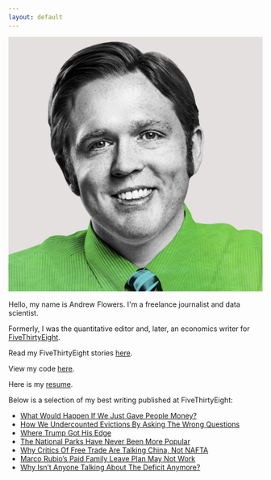 ```yaml
---
layout: default
---
```


![](/assets/ANDREWFLOWERS_fivethirtyeight_headshot.jpeg)

Hello, my name is Andrew Flowers. I'm a freelance journalist and data scientist. 

Formerly, I was the quantitative editor and, later, an economics writer for [FiveThirtyEight](http://fivethirtyeight.com). 

Read my FiveThirtyEight stories [here](http://fivethirtyeight.com/contributors/andrew-flowers/). 

View my code [here](http://github.com/andrewflowers).

Here is my [resume](/assets/Andrew_Flowers_Resume_edited.pdf).

Below is a selection of my best writing published at FiveThirtyEight:

* [What Would Happen If We Just Gave People Money?](http://fivethirtyeight.com/features/universal-basic-income/)
* [How We Undercounted Evictions By Asking The Wrong Questions](https://fivethirtyeight.com/features/how-we-undercounted-evictions-by-asking-the-wrong-questions/)
* [Where Trump Got His Edge](http://fivethirtyeight.com/features/where-trump-got-his-edge/)
* [The National Parks Have Never Been More Popular](http://fivethirtyeight.com/features/the-national-parks-have-never-been-more-popular/)
* [Why Critics Of Free Trade Are Talking China, Not NAFTA](http://fivethirtyeight.com/features/why-critics-of-free-trade-are-talking-china-not-nafta/)
* [Marco Rubio’s Paid Family Leave Plan May Not Work](http://fivethirtyeight.com/features/marco-rubios-paid-family-leave-plan-may-not-work/)
* [Why Isn’t Anyone Talking About The Deficit Anymore?](http://fivethirtyeight.com/features/why-isnt-anyone-talking-about-the-deficit-anymore/)

